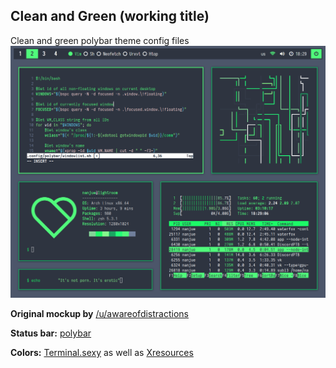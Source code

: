 ## Clean and Green (working title)

Clean and green polybar theme config files
![screenshot1](https://github.com/IamDugZ/clean-and-green/blob/master/images/Screenshot_1.png)

**Original mockup by** [/u/awareofdistractions](https://www.reddit.com/user/awareofdistractions)

**Status bar:** [polybar](https://github.com/jaagr/polybar)

**Colors:** [Terminal.sexy](http://terminal.sexy/#LjRA____LjRAhNSYHPpnhfqNGqZiI_93UPp7cH-ccH-chNSYHPpnhfqGGqZiI_93UPp7____) as well as [Xresources](./.Xresources)
